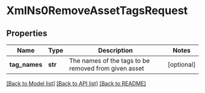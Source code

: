 # XmlNs0RemoveAssetTagsRequest

## Properties
Name | Type | Description | Notes
------------ | ------------- | ------------- | -------------
**tag_names** | **str** | The names of the tags to be removed from given asset | [optional] 

[[Back to Model list]](../README.md#documentation-for-models) [[Back to API list]](../README.md#documentation-for-api-endpoints) [[Back to README]](../README.md)


